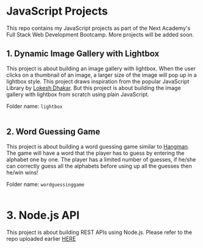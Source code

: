 # JavaScript Projects
This repo contains my JavaScript projects as part of the Next Academy's Full Stack Web Development Bootcamp. More projects will be added soon.

## 1. Dynamic Image Gallery with Lightbox
This project is about building an image gallery with lightbox. When the user clicks on a thumbnail of an image, a larger size of the image will pop up in a lightbox style. This project draws inspiration from the popular JavaScript Library by [Lokesh Dhakar](https://lokeshdhakar.com/projects/lightbox2/). But this project is about building the image gallery with lightbox from scratch using plain JavaScript. 

Folder name: `lightbox`
<br>
<br>

## 2. Word Guessing Game
This project is about building a word guessing game similar to [Hangman](http://www.playhangman.com). The game will have a word that the player has to guess by entering the alphabet one by one. The player has a limited number of guesses, if he/she can correctly guess all the alphabets before using up all the guesses then he/win wins! 

Folder name: `wordguessinggame`
<br>
<br>

# 3. Node.js API
This project is about building REST APIs using Node.js. Please refer to the repo uploaded earlier [HERE](https://github.com/limchiahooi/nodejs-api)